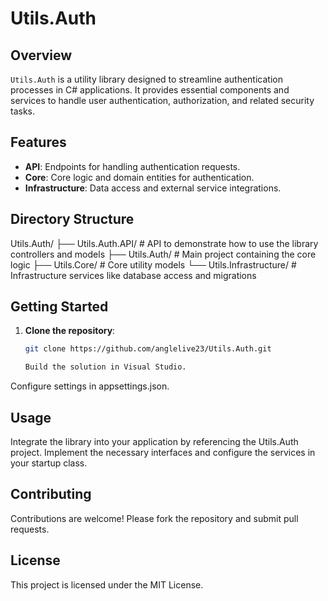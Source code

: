 # Utils.Auth

## Overview
`Utils.Auth` is a utility library designed to streamline authentication processes in C# applications. It provides essential components and services to handle user authentication, authorization, and related security tasks.

## Features
- **API**: Endpoints for handling authentication requests.
- **Core**: Core logic and domain entities for authentication.
- **Infrastructure**: Data access and external service integrations.

## Directory Structure

Utils.Auth/
├── Utils.Auth.API/ # API to demonstrate how to use the library controllers and models
├── Utils.Auth/ # Main project containing the core logic
├── Utils.Core/ # Core utility models
└── Utils.Infrastructure/ # Infrastructure services like database access and migrations

## Getting Started
1. **Clone the repository**:
   ```sh
   git clone https://github.com/anglelive23/Utils.Auth.git

   Build the solution in Visual Studio.
Configure settings in appsettings.json.

## Usage
Integrate the library into your application by referencing the Utils.Auth project. Implement the necessary interfaces and configure the services in your startup class.

## Contributing
Contributions are welcome! Please fork the repository and submit pull requests.

## License
This project is licensed under the MIT License.
